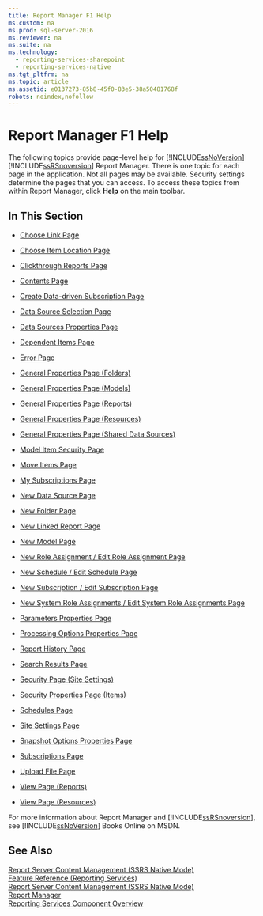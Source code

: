 ```yaml
---
title: Report Manager F1 Help
ms.custom: na
ms.prod: sql-server-2016
ms.reviewer: na
ms.suite: na
ms.technology: 
  - reporting-services-sharepoint
  - reporting-services-native
ms.tgt_pltfrm: na
ms.topic: article
ms.assetid: e0137273-85b8-45f0-83e5-38a50481768f
robots: noindex,nofollow
---
```

# Report Manager F1 Help
  The following topics provide page\-level help for [!INCLUDE[ssNoVersion](../../Token\Other/ssNoVersion_md.md)] [!INCLUDE[ssRSnoversion](../../Token\Other/ssRSnoversion_md.md)] Report Manager. There is one topic for each page in the application. Not all pages may be available. Security settings determine the pages that you can access. To access these topics from within Report Manager, click **Help** on the main toolbar.  
  
## In This Section  
  
-   [Choose Link Page](../Topic/Choose%20Link%20Page%20\(Report%20Manager\).md)  
  
-   [Choose Item Location Page](../Topic/Choose%20Item%20Location%20Page%20\(Report%20Manager\).md)  
  
-   [Clickthrough Reports Page](../Topic/Clickthrough%20Reports%20Page%20\(Report%20Manager\).md)  
  
-   [Contents Page](../Topic/Contents%20Page%20\(Report%20Manager\).md)  
  
-   [Create Data\-driven Subscription Page](../Topic/Create%20Data-driven%20Subscription%20Page%20\(Report%20Manager\).md)  
  
-   [Data Source Selection Page](../Topic/Data%20Source%20Selection%20Page%20\(Report%20Manager\).md)  
  
-   [Data Sources Properties Page](../Topic/Data%20Sources%20Properties%20Page%20\(Report%20Manager\).md)  
  
-   [Dependent Items Page](../Topic/Dependent%20Items%20Page%20\(Report%20Manager\).md)  
  
-   [Error Page](../Topic/Error%20Page%20\(Report%20Manager\).md)  
  
-   [General Properties Page \(Folders\)](../Topic/General%20Properties%20Page,%20Folders%20\(Report%20Manager\).md)  
  
-   [General Properties Page \(Models\)](../Topic/General%20Properties%20Page,%20Models%20\(Report%20Manager\).md)  
  
-   [General Properties Page \(Reports\)](../Topic/General%20Properties%20Page,%20Reports%20\(Report%20Manager\).md)  
  
-   [General Properties Page \(Resources\)](../Topic/General%20Properties%20Page,%20Resources%20\(Report%20Manager\).md)  
  
-   [General Properties Page \(Shared Data Sources\)](../Topic/General%20Properties%20Page,%20Shared%20Data%20Sources%20\(Report%20Manager\).md)  
  
-   [Model Item Security Page](../Topic/Model%20Item%20Security%20Page%20\(Report%20Manager\).md)  
  
-   [Move Items Page](../Topic/Move%20Items%20Page%20\(Report%20Manager\).md)  
  
-   [My Subscriptions Page](../Topic/My%20Subscriptions%20Page%20\(Report%20Manager\).md)  
  
-   [New Data Source Page](../Topic/New%20Data%20Source%20Page%20\(Report%20Manager\).md)  
  
-   [New Folder Page](../Topic/New%20Folder%20Page%20\(Report%20Manager\).md)  
  
-   [New Linked Report Page](../Topic/New%20Linked%20Report%20Page%20\(Report%20Manager\).md)  
  
-   [New Model Page](../Topic/New%20Model%20Page%20\(Report%20Manager\).md)  
  
-   [New Role Assignment \/ Edit Role Assignment Page](../Topic/New%20Role%20Assignment:%20Edit%20Role%20Assignment%20Page%20\(Report%20Manager\).md)  
  
-   [New Schedule \/ Edit Schedule Page](../Topic/New%20Schedule%20or%20Edit%20Schedule%20Page%20\(Report%20Manager\).md)  
  
-   [New Subscription \/ Edit Subscription Page](../Topic/New%20Subscription%20or%20Edit%20Subscription%20Page%20\(Report%20Manager\).md)  
  
-   [New System Role Assignments \/ Edit System Role Assignments Page](../Topic/New%20System%20Role%20Assignments:%20Edit%20System%20Role%20Assignments%20Page%20\(Report%20Manager\).md)  
  
-   [Parameters Properties Page](../Topic/Parameters%20Properties%20Page%20\(Report%20Manager\).md)  
  
-   [Processing Options Properties Page](../Topic/Processing%20Options%20Properties%20Page%20\(Report%20Manager\).md)  
  
-   [Report History Page](../Topic/Report%20History%20Page%20\(Report%20Manager\).md)  
  
-   [Search Results Page](../Topic/Search%20Page%20\(Report%20Manager\).md)  
  
-   [Security Page \(Site Settings\)](../Topic/Security%20Page%20\(Site%20Settings.%20Report%20Manager\).md)  
  
-   [Security Properties Page \(Items\)](../Topic/Security%20Properties%20Page,%20Items%20\(Report%20Manager\).md)  
  
-   [Schedules Page](../Topic/Schedules%20Page%20\(Report%20Manager\).md)  
  
-   [Site Settings Page](../Topic/Site%20Settings%20Page%20\(Report%20Manager\).md)  
  
-   [Snapshot Options Properties Page](../Topic/Snapshot%20Options%20Properties%20Page%20\(Report%20Manager\).md)  
  
-   [Subscriptions Page](../Topic/Subscriptions%20Page%20\(Report%20Manager\).md)  
  
-   [Upload File Page](../Topic/Upload%20File%20Page%20\(Report%20Manager\).md)  
  
-   [View Page \(Reports\)](../Topic/View%20Page,%20Reports%20\(Report%20Manager\).md)  
  
-   [View Page \(Resources\)](../Topic/View%20Page,%20Resources%20\(Report%20Manager\).md)  
  
 For more information about Report Manager and [!INCLUDE[ssRSnoversion](../../Token\Other/ssRSnoversion_md.md)], see [!INCLUDE[ssNoVersion](../../Token\Other/ssNoVersion_md.md)] Books Online on MSDN.  
  
## See Also  
 [Report Server Content Management &#40;SSRS Native Mode&#41;](../Topic/Report%20Server%20Content%20Management%20\(SSRS%20Native%20Mode\).md)   
 [Feature Reference \(Reporting Services\)](../Topic/Feature%20Reference%20\(Reporting%20Services\).md)   
 [Report Server Content Management &#40;SSRS Native Mode&#41;](../Topic/Report%20Server%20Content%20Management%20\(SSRS%20Native%20Mode\).md)   
 [Report Manager](../Topic/Report%20Manager%20%20\(SSRS%20Native%20Mode\).md)   
 [Reporting Services Component Overview](../../Topics\TopicNameNotContainA/Reporting-Services-Tools.md)  
  
  